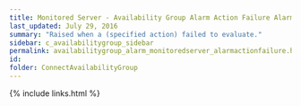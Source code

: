 ```yaml
---
title: ﻿Monitored Server - Availability Group Alarm Action Failure Alarm
last_updated: July 29, 2016
summary: "Raised when a (specified action) failed to evaluate."
sidebar: c_availabilitygroup_sidebar
permalink: availabilitygroup_alarm_monitoredserver_alarmactionfailure.html
id:
folder: ConnectAvailabilityGroup
---
```


{% include links.html %}
